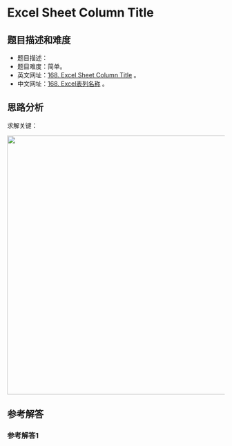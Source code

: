 # Excel Sheet Column Title

## 题目描述和难度
+ 题目描述：
+ 题目难度：简单。
+ 英文网址：[168. Excel Sheet Column Title](https://leetcode.com/problems/excel-sheet-column-title/description/)  。
+ 中文网址：[168. Excel表列名称](https://leetcode-cn.com/problems/excel-sheet-column-title/description/)  。
## 思路分析
求解关键：

<img src="https://liweiwei1419.github.io/images/leetcode-solution/" width="600">

## 参考解答
### 参考解答1

```java

```